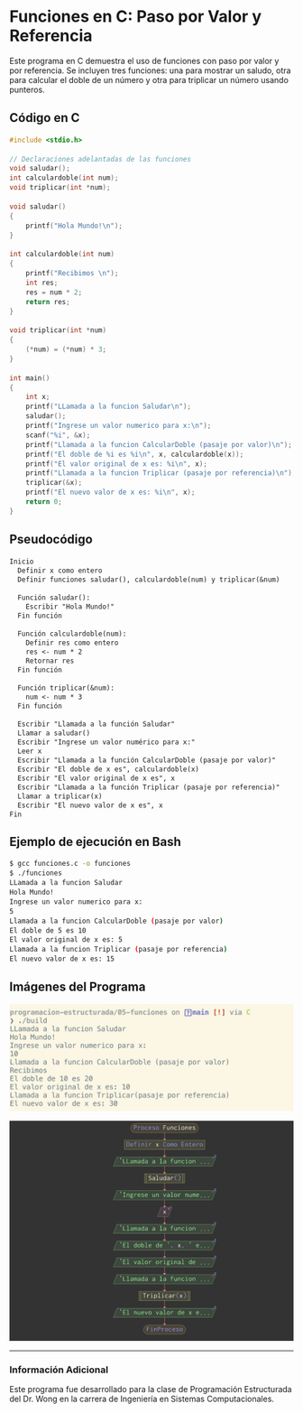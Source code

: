 # Funciones en C: Paso por Valor y Referencia

Este programa en C demuestra el uso de funciones con paso por valor y por referencia. Se incluyen tres funciones: una para mostrar un saludo, otra para calcular el doble de un número y otra para triplicar un número usando punteros.

## Código en C

```c
#include <stdio.h>

// Declaraciones adelantadas de las funciones
void saludar();
int calculardoble(int num);
void triplicar(int *num);

void saludar()
{
    printf("Hola Mundo!\n");
}

int calculardoble(int num)
{
    printf("Recibimos \n");
    int res;
    res = num * 2;
    return res;
}

void triplicar(int *num)
{
    (*num) = (*num) * 3;
}

int main()
{
    int x;
    printf("LLamada a la funcion Saludar\n");
    saludar();
    printf("Ingrese un valor numerico para x:\n");
    scanf("%i", &x);
    printf("Llamada a la funcion CalcularDoble (pasaje por valor)\n");
    printf("El doble de %i es %i\n", x, calculardoble(x));
    printf("El valor original de x es: %i\n", x);
    printf("Llamada a la funcion Triplicar (pasaje por referencia)\n");
    triplicar(&x);
    printf("El nuevo valor de x es: %i\n", x);
    return 0;
}
```

## Pseudocódigo

```plaintext
Inicio
  Definir x como entero
  Definir funciones saludar(), calculardoble(num) y triplicar(&num)
  
  Función saludar():
    Escribir "Hola Mundo!"
  Fin función
  
  Función calculardoble(num):
    Definir res como entero
    res <- num * 2
    Retornar res
  Fin función
  
  Función triplicar(&num):
    num <- num * 3
  Fin función
  
  Escribir "Llamada a la función Saludar"
  Llamar a saludar()
  Escribir "Ingrese un valor numérico para x:"
  Leer x
  Escribir "Llamada a la función CalcularDoble (pasaje por valor)"
  Escribir "El doble de x es", calculardoble(x)
  Escribir "El valor original de x es", x
  Escribir "Llamada a la función Triplicar (pasaje por referencia)"
  Llamar a triplicar(x)
  Escribir "El nuevo valor de x es", x
Fin
```

## Ejemplo de ejecución en Bash

```bash
$ gcc funciones.c -o funciones
$ ./funciones
LLamada a la funcion Saludar
Hola Mundo!
Ingrese un valor numerico para x:
5
Llamada a la funcion CalcularDoble (pasaje por valor)
El doble de 5 es 10
El valor original de x es: 5
Llamada a la funcion Triplicar (pasaje por referencia)
El nuevo valor de x es: 15
```

## Imágenes del Programa

![Captura de ejecución](https://raw.githubusercontent.com/laskydev/programacion-estructurada-unida/refs/heads/main/05-funciones/quinto.png)

![Diagrama de flujo](https://raw.githubusercontent.com/laskydev/programacion-estructurada-unida/refs/heads/main/05-funciones/Funciones.png)

---
### Información Adicional
Este programa fue desarrollado para la clase de Programación Estructurada del Dr. Wong en la carrera de Ingeniería en Sistemas Computacionales.
